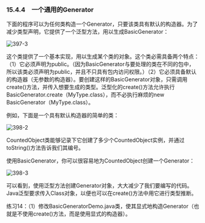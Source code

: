 ### 15.4.4　一个通用的Generator

下面的程序可以为任何类构造一个Generator，只要该类具有默认的构造器。为了减少类型声明，它提供了一个泛型方法，用以生成BasicGenerator：

![397-3](../Images/image03199.jpeg)

这个类提供了一个基本实现，用以生成某个类的对象。这个类必需具备两个特点：（1）它必须声明为public。（因为BasicGenerator与要处理的类在不同的包中，所以该类必须声明为public，并且不只具有包内访问权限。）（2）它必须具备默认的构造器（无参数的构造器）。要创建这样的BasicGenerator对象，只需调用create()方法，并传入想要生成的类型。泛型化的create()方法允许执行BasicGenerator.create（MyType.class），而不必执行麻烦的new BasicGenerator<MyType>（MyType.class）。

例如，下面是一个具有默认构造器的简单的类：

![398-2](../Images/image03200.jpeg)

CountedObject类能够记录下它创建了多少个CountedObject实例，并通过toString()方法告诉我们其编号。

使用BasicGenerator，你可以很容易地为CountedObject创建一个Generator：

![398-3](../Images/image03201.jpeg)

可以看到，使用泛型方法创建Generator对象，大大减少了我们要编写的代码。Java泛型要求传入Class对象，以便也可以在create()方法中用它进行类型推断。

练习14：（1）修改BasicGeneratorDemo.java类，使其显式地构造Generator（也就是不使用create()方法，而是使用显式的构造器）。